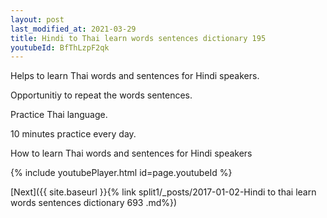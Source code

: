 ```yaml
---
layout: post
last_modified_at: 2021-03-29
title: Hindi to Thai learn words sentences dictionary 195 
youtubeId: BfThLzpF2qk
---
```

 
 
Helps to learn Thai words and sentences for Hindi speakers.

Opportunitiy to repeat the words sentences. 

Practice Thai language. 
 
10 minutes practice every day. 
 
How to learn Thai words and sentences for Hindi speakers 
 
{% include youtubePlayer.html id=page.youtubeId %}
 
 
[Next]({{ site.baseurl }}{% link  split1/_posts/2017-01-02-Hindi to thai learn words sentences dictionary 693 .md%})
 

